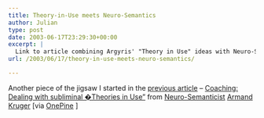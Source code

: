 ```yaml
---
title: Theory-in-Use meets Neuro-Semantics
author: Julian
type: post
date: 2003-06-17T23:29:30+00:00
excerpt: |
  Link to article combining Argyris' "Theory in Use" ideas with Neuro-Semantic coaching approach
url: /2003/06/17/theory-in-use-meets-neuro-semantics/

---
```

Another piece of the jigsaw I started in the [previous article][1] &#8211; [Coaching: Dealing with subliminal �Theories in Use&#8221;][2] from [Neuro-Semanticist][3] [Armand Kruger][4] [via [OnePine][5] ]

 [1]: https://www.synesthesia.co.uk/blog/archives/learning_organisations/000165.php
 [2]: https://www.peakperformer.co.za/argyris.htm
 [3]: www.neurosemantics.com
 [4]: https://www.peakperformer.co.za
 [5]: https://onepine.blogspot.com/